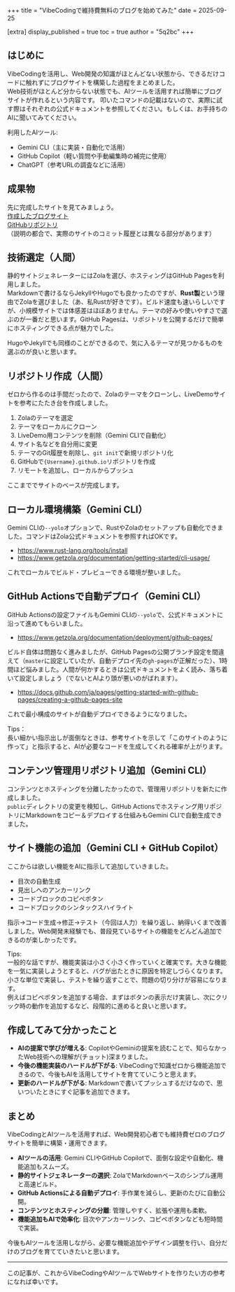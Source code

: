 +++
title = "VibeCodingで維持費無料のブログを始めてみた"
date = 2025-09-25

[extra]
display_published = true
toc = true
author = "5q2bc"
+++

## はじめに
VibeCodingを活用し、Web開発の知識がほとんどない状態から、できるだけコードに触れずにブログサイトを構築した過程をまとめました。  
Web技術がほとんど分からない状態でも、AIツールを活用すれば簡単にブログサイトが作れるという内容です。
叩いたコマンドの記載はないので、実際に試す際はそれぞれの公式ドキュメントを参照してください。もしくは、お手持ちのAIに聞いてみてください。

利用したAIツール:
- Gemini CLI（主に実装・自動化で活用）
- GitHub Copilot（軽い質問や手動編集時の補完に使用）
- ChatGPT（参考URLの調査などに活用）

## 成果物
先に完成したサイトを見てみましょう。  
[作成したブログサイト](https://5q2bc.github.io/)  
[GitHubリポジトリ](https://github.com/5q2bc/5q2bc.github.io)  
（説明の都合で、実際のサイトのコミット履歴とは異なる部分があります）

## 技術選定（人間）
静的サイトジェネレーターにはZolaを選び、ホスティングはGitHub Pagesを利用しました。  
Markdownで書けるならJekyllやHugoでも良かったのですが、**Rust製**という理由でZolaを選びました（あ、私Rustが好きです）。ビルド速度も速いらしいですが、小規模サイトでは体感差はほぼありません。テーマの好みや使いやすさで選ぶのが一番だと思います。GitHub Pagesは、リポジトリを公開するだけで簡単にホスティングできる点が魅力でした。

HugoやJekyllでも同様のことができるので、気に入るテーマが見つかるものを選ぶのが良いと思います。

## リポジトリ作成（人間）
ゼロから作るのは手間だったので、Zolaのテーマをクローンし、LiveDemoサイトを参考にたたき台を作成しました。

1. Zolaのテーマを選定
2. テーマをローカルにクローン
3. LiveDemo用コンテンツを削除（Gemini CLIで自動化）
4. サイト名などを自分用に変更
5. テーマのGit履歴を削除し、`git init`で新規リポジトリ化
6. GitHubで`{Username}.github.io`リポジトリを作成
7. リモートを追加し、ローカルからプッシュ

ここまででサイトのベースが完成します。

## ローカル環境構築（Gemini CLI）
Gemini CLIの`--yolo`オプションで、RustやZolaのセットアップも自動化できました。コマンドはZola公式ドキュメントを参照すればOKです。
- https://www.rust-lang.org/tools/install
- https://www.getzola.org/documentation/getting-started/cli-usage/

これでローカルでビルド・プレビューできる環境が整いました。

## GitHub Actionsで自動デプロイ（Gemini CLI）
GitHub Actionsの設定ファイルもGemini CLIの`--yolo`で、公式ドキュメントに沿って進めてもらいました。
- https://www.getzola.org/documentation/deployment/github-pages/

ビルド自体は問題なく進みましたが、GitHub Pagesの公開ブランチ設定を間違えて（`master`に設定していたが、自動デプロイ先の`gh-pages`が正解だった）、1時間ほど悩みました。人間が何かするときは公式ドキュメントをよく読み、落ち着いて設定しましょう（でないとAIより頭が悪いのがばれます）。
- https://docs.github.com/ja/pages/getting-started-with-github-pages/creating-a-github-pages-site

これで最小構成のサイトが自動デプロイできるようになりました。

Tips：  
長い細かい指示出しが面倒なときは、参考サイトを示して「このサイトのように作って」と指示すると、AIが必要なコードを生成してくれる確率が上がります。

## コンテンツ管理用リポジトリ追加（Gemini CLI）
コンテンツとホスティングを分離したかったので、管理用リポジトリを新たに作成しました。  
`public`ディレクトリの変更を検知し、GitHub Actionsでホスティング用リポジトリにMarkdownをコピー＆デプロイする仕組みもGemini CLIで自動生成できました。

## サイト機能の追加（Gemini CLI + GitHub Copilot）
ここからは欲しい機能をAIに指示して追加していきました。
- 目次の自動生成
- 見出しへのアンカーリンク
- コードブロックのコピペボタン
- コードブロックのシンタックスハイライト

指示→コード生成→修正→テスト（今回は人力）を繰り返し、納得いくまで改善しました。Web開発未経験でも、普段見ているサイトの機能をどんどん追加できるのが楽しかったです。

Tips:  
一般的な話ですが、機能実装は小さく小さく作っていくと確実です。大きな機能を一気に実装しようとすると、バグが出たときに原因を特定しづらくなります。小さな単位で実装し、テストを繰り返すことで、問題の切り分けが容易になります。  
例えばコピペボタンを追加する場合、まずはボタンの表示だけ実装し、次にクリック時の動作を追加するなど、段階的に進めると良いと思います。

## 作成してみて分かったこと

- **AIの提案で学びが増える**: CopilotやGeminiの提案を読むことで、知らなかったWeb技術への理解が(チョット)深まりました。
- **今後の機能実装のハードルが下がる**: VibeCodingで知識ゼロから機能追加できるので、今後もAIを活用してサイトを育てていこうと思えます。
- **更新のハードルが下がる**: Markdownで書いてプッシュするだけなので、思いついたときにすぐ記事を追加できます。

## まとめ
VibeCodingとAIツールを活用すれば、Web開発初心者でも維持費ゼロのブログサイトを簡単に構築・運用できます。

- **AIツールの活用**: Gemini CLIやGitHub Copilotで、面倒な設定や自動化、機能追加もスムーズ。
- **静的サイトジェネレーターの選択**: ZolaでMarkdownベースのシンプル運用と高速ビルド。
- **GitHub Actionsによる自動デプロイ**: 手作業を減らし、更新のたびに自動公開。
- **コンテンツとホスティングの分離**: 管理しやすく、拡張や運用も柔軟。
- **機能追加もAIで効率化**: 目次やアンカーリンク、コピペボタンなども短時間で実装。

今後もAIツールを活用しながら、必要な機能追加やデザイン調整を行い、自分だけのブログを育てていきたいと思います。

---

この記事が、これからVibeCodingやAIツールでWebサイトを作りたい方の参考になれば幸いです。
